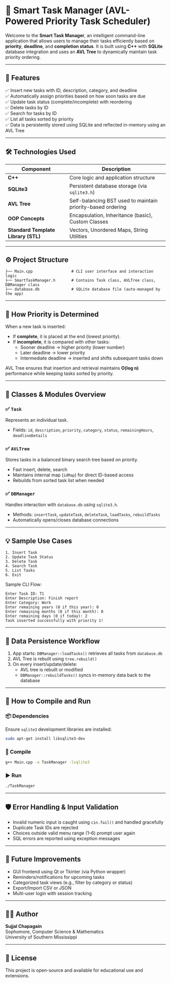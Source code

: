 
# 🧠 Smart Task Manager (AVL-Powered Priority Task Scheduler)

Welcome to the **Smart Task Manager**, an intelligent command-line application that allows users to manage their tasks efficiently based on **priority**, **deadline**, and **completion status**. It is built using **C++** with **SQLite** database integration and uses an **AVL Tree** to dynamically maintain task priority ordering.

---

## 📌 Features

✅ Insert new tasks with ID, description, category, and deadline  
✅ Automatically assign priorities based on how soon tasks are due  
✅ Update task status (complete/incomplete) with reordering  
✅ Delete tasks by ID  
✅ Search for tasks by ID  
✅ List all tasks sorted by priority  
✅ Data is persistently stored using SQLite and reflected in-memory using an AVL Tree

---

## 🛠️ Technologies Used

| Component      | Description                                                  |
|----------------|--------------------------------------------------------------|
| **C++**        | Core logic and application structure                         |
| **SQLite3**    | Persistent database storage (via `sqlite3.h`)                |
| **AVL Tree**   | Self-balancing BST used to maintain priority-based ordering  |
| **OOP Concepts** | Encapsulation, Inheritance (basic), Custom Classes        |
| **Standard Template Library (STL)** | Vectors, Unordered Maps, String Utilities |

---

## ⚙️ Project Structure

```
├── Main.cpp                 # CLI user interface and interaction logic
├── SmartTaskManager.h       # Contains Task class, AVLTree class, DBManager class
├── database.db              # SQLite database file (auto-managed by the app)
```

---

## 🧮 How Priority is Determined

When a new task is inserted:

- If **complete**, it is placed at the end (lowest priority).
- If **incomplete**, it is compared with other tasks:
  - Sooner deadline → higher priority (lower number)
  - Later deadline → lower priority
  - Intermediate deadline → inserted and shifts subsequent tasks down

AVL Tree ensures that insertion and retrieval maintains **O(log n)** performance while keeping tasks sorted by priority.

---

## 🧩 Classes & Modules Overview

### ✅ `Task`
Represents an individual task.
- Fields: `id`, `description`, `priority`, `category`, `status`, `remainingHours`, `deadlineDetails`

### ✅ `AVLTree`
Stores tasks in a balanced binary search tree based on priority.
- Fast insert, delete, search
- Maintains internal map (`idMap`) for direct ID-based access
- Rebuilds from sorted task list when needed

### ✅ `DBManager`
Handles interaction with `database.db` using `sqlite3.h`.
- Methods: `insertTask`, `updateTask`, `deleteTask`, `loadTasks`, `rebuildTasks`
- Automatically opens/closes database connections

---

## 💡 Sample Use Cases

```
1. Insert Task
2. Update Task Status
3. Delete Task
4. Search Task
5. List Tasks
6. Exit
```

Sample CLI Flow:
```
Enter Task ID: T1
Enter Description: Finish report
Enter Category: Work
Enter remaining years (0 if this year): 0
Enter remaining months (0 if this month): 0
Enter remaining days (0 if today): 2
Task inserted successfully with priority 1!
```

---

## 🔄 Data Persistence Workflow

1. App starts: `DBManager::loadTasks()` retrieves all tasks from `database.db`
2. AVL Tree is rebuilt using `tree.rebuild()`
3. On every insert/update/delete:
   - AVL tree is rebuilt or modified
   - `DBManager::rebuildTasks()` syncs in-memory data back to the database

---

## 🧪 How to Compile and Run

### 📦 Dependencies
Ensure `sqlite3` development libraries are installed:

```bash
sudo apt-get install libsqlite3-dev
```

### 🔧 Compile
```bash
g++ Main.cpp -o TaskManager -lsqlite3
```

### ▶️ Run
```bash
./TaskManager
```

---

## 🛡️ Error Handling & Input Validation

- Invalid numeric input is caught using `cin.fail()` and handled gracefully
- Duplicate Task IDs are rejected
- Choices outside valid menu range (1–6) prompt user again
- SQL errors are reported using exception messages

---

## 🚀 Future Improvements

- GUI frontend using Qt or Tkinter (via Python wrapper)
- Reminders/notifications for upcoming tasks
- Categorized task views (e.g., filter by category or status)
- Export/Import CSV or JSON
- Multi-user login with session tracking

---

## 👨‍💻 Author

**Sujjal Chapagain**  
Sophomore, Computer Science & Mathematics  
University of Southern Mississippi

---

## 📜 License

This project is open-source and available for educational use and extensions.
